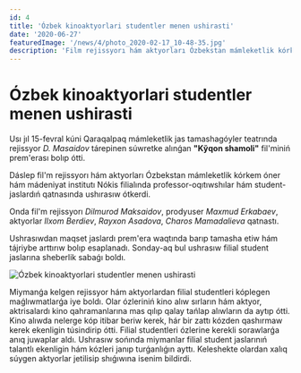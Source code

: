 ```yaml
---
id: 4
title: 'Ózbek kinoaktyorlari studentler menen ushirasti'
date: '2020-06-27'
featuredImage: '/news/4/photo_2020-02-17_10-48-35.jpg'
description: 'Film rejissyorı hám aktyorları Ózbekstan mámleketlik kórkem óner hám mádeniyat institutı Nókis filialında professor-oqıtıwshılar hám student-jaslardıń qatnasında ushırasıw ótkerdi'
---
```


# Ózbek kinoaktyorlari studentler menen ushirasti

Usı jıl 15-fevral kúni Qaraqalpaq mámleketlik jas tamashagóyler teatrında rejissyor _D. Masaidov_ tárepinen súwretke alınǵan **"Kўqon shamoli"** fil'miniń prem'erası bolıp ótti.

Dáslep fil'm rejissyorı hám aktyorları Ózbekstan mámleketlik kórkem óner hám mádeniyat institutı Nókis filialında professor-oqıtıwshılar hám student-jaslardıń qatnasında ushırasıw ótkerdi.

Onda fil'm rejissyorı _Dilmurod Maksaidov_, prodyuser _Maxmud Erkabaev_, aktyorlar _Ilxom Berdiev_, _Rayxon Asadova_, _Charos Mamadalieva_ qatnastı.

Ushrasıwdan maqset jaslardı prem'era waqtında barıp tamasha etiw hám tájriybe arttırıw bolıp esaplanadı. Sonday-aq bul ushrasıw filial student jaslarına sheberlik sabaǵı boldı.

![Ózbek kinoaktyorlari studentler menen ushirasti](/news/4/photo_2020-02-17_10-48-38.jpg)

Miymanǵa kelgen rejissyor hám aktyorlardan filial studentleri kóplegen maǵlıwmatlarǵa iye boldı. Olar ózleriniń kino alıw sırların hám aktyor, aktrisalardı kino qahramanlarına mas qılıp qalay tańlap alıwların da aytıp ótti. Kino alıwda nelerge kóp itibar beriw kerek, hár bir zattı kózden qashırmaw kerek ekenligin túsindirip ótti. Filial studentleri ózlerine kerekli sorawlarǵa anıq juwaplar aldı. Ushrasıw sońında miymanlar filial student jaslarınıń talantlı ekenligin hám kózleri janıp turǵanlıǵın ayttı. Keleshekte olardan xalıq súygen aktyorlar jetilisip shıǵıwına isenim bildirdi.
